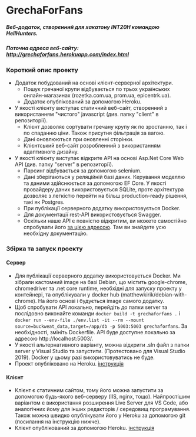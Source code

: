 # GrechaForFans
##### Веб-додаток, створенний для хакатону INT20H командою HellHunters.
##### Поточна адреса веб-сайту:   http://grechaforfans.herokuapp.com/index.html

### Короткий опис проекту
* Додаток побудований на основі клієнт-серверної архітектури.
  * Пошук гречаної крупи відбувається по трьох українських онлайн-магазинах (rozetka.com.ua, prom.ua, epicentrk.ua).
  * Додаток опублікований за допомогою Heroku.
* У якості клієнту виступає статичний веб-сайт, створенний з використанням "чистого" javascript (див. папку "client" в репозиторії). 
  * Клієнт дозволяє сортувати гречану крупу як по зростанню, так і по спаданню ціни. Також присутня фільтрація за вагою.
  * Дані оновлюються при оновленні сторінки.
  * Клієнтський веб-сайт розробленний з використанням адаптивного дизайну.
* У якості клієнту виступає відкрите API на основі Asp.Net Core Web API (див. папку "server" в репозиторії).
  * Парсинг відбувається за допомогою selenium.
  * Дані зберігаються у реляційній базі даних. Керування моделлю та даними здійснюється за допомогою EF Core. У якості провайдеру даних використовується SQLite, проте архітектура дозволяє з легкістю перейти на більш production-ready рішення, такі як Postgres.
  * При публікації серверного додатку використовується Docker.
  * Для документації rest-API використовується Swagger.
  * Оскільки наше API є повністю відкритим, ви можете самостійно спробувати його [за цією адресою](https://mighty-spire-65458.herokuapp.com/). Там ви знайдете усю необхідну документацію.

### Збірка та запуск проекту
#### Сервер
* Для публікації серверного додатку використовується Docker. Ми зібрали кастомний image на базі Debian, що містить google-chrome, chromedriver та .net core runtime, необхідні для запуску проекту у контейнері, та опублікували у docker hub (matthewkirik/debian-with-chrome). На його основі і будується image самого додатку.
* Щоб спробувати API локально, перейдіть до папки server та послідовно виконайте команди `docker build -t grechaforfans .` і  `docker run --env-file ./env.list -it --rm --mount source=buckweat_data,target=/app/db -p 5003:5003 grechaforfans`. За необхідності, змініть Dockerfile. API буде доступне локально за адресою http://localhost:5003/.
* У якості альтернативного варіанту, можна відкрити .sln файл з папки server у Visual Studio та запустити. (Протестовано для Visual Studio 2019). Docker у цьому разі використовуватись не буде.
* Проект опубліковано на Heroku. [інструкція](https://devcenter.heroku.com/articles/container-registry-and-runtime)
#### Клієнт
* Клієнт є статичним сайтом, тому його можна запустити за допомогою будь-якого веб-серверу (IIS, nginx, тощо). Найпростішим варіантом є використання розширення Live Server для VS Code, або аналогічних йому для інших редакторів / середовищ програмування. Також можна швидко опублікувати його у Heroku за допомогою git (посилання на інструкцію нижче).
* Клієнт опублікований за допомогою Heroku. [інструкція](https://devcenter.heroku.com/articles/git)
